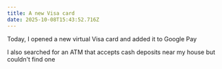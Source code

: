 ```yaml
---
title: A new Visa card
date: 2025-10-08T15:43:52.716Z
---
```


Today, I opened a new virtual Visa card and added it to Google Pay

I also searched for an ATM that accepts cash deposits near my house but couldn't find one
